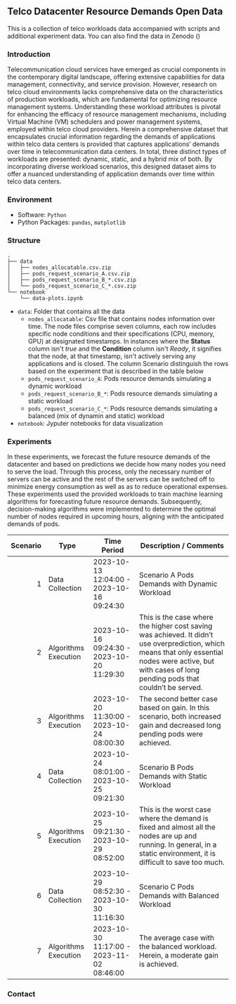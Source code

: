 ## Telco Datacenter Resource Demands Open Data

This is a collection of telco workloads data accompanied with scripts and additional experiment data. You can also find the data in Zenodo ()

### Introduction

Telecommunication cloud services have emerged as crucial components in the contemporary digital landscape, offering extensive capabilities for data management, connectivity, and service provision. However, research on telco cloud environments lacks comprehensive data on the characteristics of production workloads, which are fundamental for optimizing resource management systems. Understanding these workload attributes is pivotal for enhancing the efficacy of resource management mechanisms, including Virtual Machine (VM) schedulers and power management systems, employed within telco cloud providers. Herein a comprehensive dataset that encapsulates crucial information regarding the demands of applications within telco data centers is provided that captures applications’ demands over time in telecommunication data centers. In total, three distinct types of workloads are presented: dynamic, static, and a hybrid mix of both. By incorporating diverse workload scenarios, this designed dataset aims to offer a nuanced understanding of application demands over time within telco data centers.

### Environment

- Software: `Python`
- Python Packages: `pandas`, `matplotlib`

### Structure

```
.
├── data
│   ├── nodes_allocatable.csv.zip
│   ├── pods_request_scenario_A.csv.zip
│   ├── pods_request_scenario_B_*.csv.zip
│   └── pods_request_scenario_C_*.csv.zip
└── notebook
    └── data-plots.ipynb
```

- `data`: Folder that contains all the data
  - `nodes_allocatable`: Csv file that contains nodes information over time. The node files comprise seven columns, each row includes specific node conditions and their specifications (CPU, memory, GPU) at designated timestamps. In instances where the **Status** column isn't _true_ and the **Condition** column isn't _Ready_, it signifies that the node, at that timestamp, isn't actively serving any applications and is closed. The column Scenario distinguish the rows based on the experiment that is described in the table below
  - `pods_request_scenario_A`: Pods resource demands simulating a dynamic workload
  - `pods_request_scenario_B_*`: Pods resource demands simulating a static workload
  - `pods_request_scenario_C_*`: Pods resource demands simulating a balanced (mix of dynamin and static) workload
- `notebook`: Jyputer notebooks for data visualization

### Experiments

In these experiments, we forecast the future resource demands of the datacenter and based on predictions we decide how many nodes you need to serve the load. Through this process, only the necessary number of servers can be active and the rest of the servers can be switched off to minimize energy consumption as well as as to reduce operational expenses. These experiments used the provided workloads to train machine learning algorithms for forecasting future resource demands. Subsequently, decision-making algorithms were implemented to determine the optimal number of nodes required in upcoming hours, aligning with the anticipated demands of pods.

| Scenario | Type                 | Time Period                               | Description / Comments                                                                                                                                                                                    |
| -------: | -------------------- | ----------------------------------------- | --------------------------------------------------------------------------------------------------------------------------------------------------------------------------------------------------------- |
|        1 | Data Collection      | 2023-10-13 12:04:00 - 2023-10-16 09:24:30 | Scenario A Pods Demands with Dynamic Workload                                                                                                                                                             |
|        2 | Algorithms Execution | 2023-10-16 09:24:30 - 2023-10-20 11:29:30 | This is the case where the higher cost saving was achieved. It didn’t use overprediction, which means that only essential nodes were active, but with cases of long pending pods that couldn’t be served. |
|        3 | Algorithms Execution | 2023-10-20 11:30:00 - 2023-10-24 08:00:30 | The second better case based on gain. In this scenario, both increased gain and decreased long pending pods were achieved.                                                                                |
|        4 | Data Collection      | 2023-10-24 08:01:00 - 2023-10-25 09:21:30 | Scenario B Pods Demands with Static Workload                                                                                                                                                              |
|        5 | Algorithms Execution | 2023-10-25 09:21:30 - 2023-10-29 08:52:00 | This is the worst case where the demand is fixed and almost all the nodes are up and running. In general, in a static environment, it is difficult to save too much.                                      |
|        6 | Data Collection      | 2023-10-29 08:52:30 - 2023-10-30 11:16:30 | Scenario C Pods Demands with Balanced Workload                                                                                                                                                            |
|        7 | Algorithms Execution | 2023-10-30 11:17:00 - 2023-11-02 08:46:00 | The average case with the balanced workload. Herein, a moderate gain is achieved.                                                                                                                         |

### Contact
